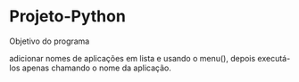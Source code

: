 # Projeto-Python

Objetivo do programa 

adicionar nomes de aplicações em lista e usando o menu(), depois executá-los apenas chamando o nome da aplicação.
